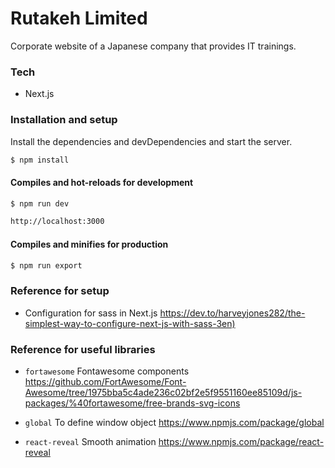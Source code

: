 # Rutakeh Limited
Corporate website of a Japanese company that provides IT trainings.

### Tech

* Next.js


### Installation and setup

Install the dependencies and devDependencies and start the server.

```sh
$ npm install
```

#### Compiles and hot-reloads for development

```sh
$ npm run dev
```
```sh
http://localhost:3000
```

#### Compiles and minifies for production

```sh
$ npm run export
``` 

### Reference for setup

* Configuration for sass in Next.js <https://dev.to/harveyjones282/the-simplest-way-to-configure-next-js-with-sass-3en)>

### Reference for useful libraries

* `fortawesome` Fontawesome components <https://github.com/FortAwesome/Font-Awesome/tree/1975bba5c4ade236c02bf2e5f9551160ee85109d/js-packages/%40fortawesome/free-brands-svg-icons>

* `global` To define window object <https://www.npmjs.com/package/global> 

* `react-reveal` Smooth animation <https://www.npmjs.com/package/react-reveal>